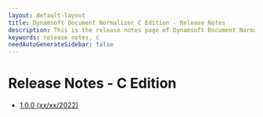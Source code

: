 ```yaml
---
layout: default-layout
title: Dynamsoft Document Normalizer C Edition - Release Notes
description: This is the release notes page of Dynamsoft Document Normalizer SDK C Edition.
keywords: release notes, c
needAutoGenerateSidebar: false
---
```


# Release Notes - C Edition

- [1.0.0 (xx/xx/2022)](c-1.md#100-xxxx2022)
